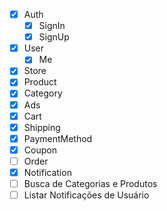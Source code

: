 - [x] Auth
  - [x] SignIn
  - [x] SignUp
- [x] User
  - [x] Me
- [x] Store
- [x] Product
- [x] Category
- [x] Ads
- [x] Cart
- [x] Shipping
- [x] PaymentMethod
- [x] Coupon
- [ ] Order
- [x] Notification
- [ ] Busca de Categorias e Produtos
- [ ] Listar Notificações de Usuário
